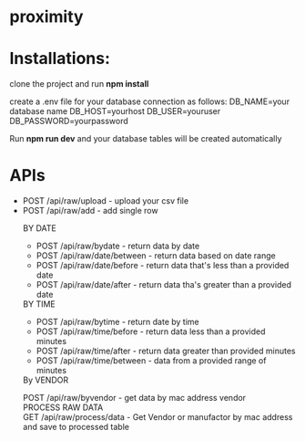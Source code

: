 # proximity

# Installations:

clone the project and run <strong>npm install</strong>

create a .env file for your database connection as follows:
DB_NAME=your database name
DB_HOST=yourhost
DB_USER=youruser
DB_PASSWORD=yourpassword

Run <strong>npm run dev</strong> and your database tables will be created automatically

# APIs
<ul>
<li>POST /api/raw/upload - upload your csv file</li>
<li>POST /api/raw/add - add single row</li>

BY DATE
<ul>

<li>POST /api/raw/bydate - return data by date</li>
<li>POST /api/raw/date/between - return data based on date range</li>
<li>POST /api/raw/date/before - return data that's less than a provided date</li>
<li>POST /api/raw/date/after - return data tha's greater than a provided date</li>
</ul>
BY TIME
<ul>
<li>POST /api/raw/bytime - return date by time</li>
<li>POST /api/raw/time/before - return data less than a provided minutes</li>
<li>POST /api/raw/time/after - return data greater than provided minutes</li>
<li>POST /api/raw/time/between - data from a provided range of minutes</li>
</ul>
By VENDOR

POST /api/raw/byvendor - get data by mac address vendor
<br>
PROCESS RAW DATA
<br>
GET /api/raw/process/data  - Get Vendor or manufactor by mac address and save to processed table  
